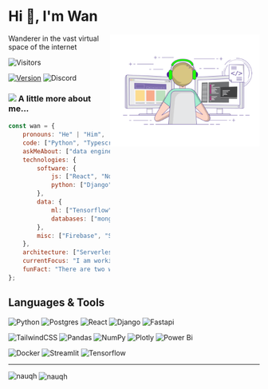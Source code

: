 <h1>Hi 👋, I'm Wan</h1>
<img align="right" alt="coding" width="300" src="coder.gif"

<h3>Wanderer in the vast virtual space of the internet </h3>

![Visitors](https://komarev.com/ghpvc/?username=nauqh&color=0ddfff&style=for-the-badge&label=PROFILE+VIEWS)

[![Version](https://img.shields.io/badge/nauqh-V2.0.0-blue?style=for-the-badge)](https://nauqh.github.io)
![Discord](https://img.shields.io/discord/574921006817476608.svg?label=Discord&logo=Discord&colorB=7289da&style=for-the-badge&logoColor=white)

### <img src="https://media.giphy.com/media/dWlLf9EAC8u5Nd0ku4/giphy.gif" width="50"> A little more about me...  

```javascript
const wan = {
    pronouns: "He" | "Him",
    code: ["Python", "Typescript", "R", "Java"],
    askMeAbout: ["data engineer", "data modeling", "software dev"],
    technologies: {
        software: {
            js: ["React", "Node"],
            python: ["Django", "Fastapi"]
        },
        data: {
            ml: ["Tensorflow"],
            databases: ["mongo", "MySql", "sqlite"],
        },
        misc: ["Firebase", "Socket.IO", "selenium", "open-cv", "php", "SuiteApp"]
    },
    architecture: ["Serverless Architecture", "Progressive web applications", "Single page applications"],
    currentFocus: "I am working on a music recommendation system 🎧",
    funFact: "There are two ways to write error-free programs; only the third one works"
};
```

## Languages & Tools

![Python](https://img.shields.io/badge/python%20-%2314354C.svg?&style=for-the-badge&logo=python&logoColor=white&colorB=00b4d8)
![Postgres](https://img.shields.io/badge/postgres-%23316192.svg?style=for-the-badge&logo=postgresql&logoColor=white&colorB=0096c7)
![React](https://img.shields.io/badge/react-%2320232a.svg?style=for-the-badge&logo=react&logoColor=white&&colorB=a594f9)
![Django](https://img.shields.io/badge/django-%23092E20.svg?style=for-the-badge&logo=django&logoColor=white&&colorB=9d4edd)
![Fastapi](https://img.shields.io/badge/FastAPI-005571?style=for-the-badge&logo=fastapi&logoColor=white&colorB=6f2dbd)

![TailwindCSS](https://img.shields.io/badge/tailwindcss-%2338B2AC.svg?style=for-the-badge&logo=tailwind-css&logoColor=white)
![Pandas](https://img.shields.io/badge/pandas-%23150458.svg?style=for-the-badge&logo=pandas&logoColor=white&colorB=52b788)
![NumPy](https://img.shields.io/badge/numpy-%23013243.svg?style=for-the-badge&logo=numpy&logoColor=white&colorB=40916c)
![Plotly](https://img.shields.io/badge/Plotly-%233F4F75.svg?style=for-the-badge&logo=plotly&colorB=ffdd00)
![Power Bi](https://img.shields.io/badge/power_bi-F2C811?style=for-the-badge&logo=powerbi&logoColor=white&colorB=ffc300)

![Docker](https://img.shields.io/badge/docker-%230db7ed.svg?style=for-the-badge&logo=docker&logoColor=white&colorB=ff758f)
![Streamlit](https://img.shields.io/badge/Streamlit%20-%2300599C.svg?&style=for-the-badge&logo=streamlit&colorB=ff4d6d&logoColor=white)
![Tensorflow](https://img.shields.io/badge/TensorFlow-%23FF6F00.svg?style=for-the-badge&logo=TensorFlow&logoColor=white&colorB=c9184a)

<hr>

<p>
<p><img align="left" src="https://github-readme-stats.vercel.app/api?username=nauqh&show_icons=true" alt="nauqh" /></p>

<p>&nbsp;<img align="center" src="https://github-readme-stats.vercel.app/api/top-langs/?username=nauqh&layout=compact" alt="nauqh" /></p>